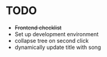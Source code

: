 # TODO
* ~~Frontend checklist~~
* Set up development environment
* collapse tree on second click
* dynamically update title with song
